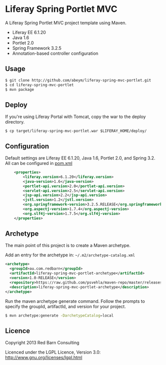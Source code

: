 Liferay Spring Portlet MVC
==========================

A Liferay Spring Portlet MVC project template using Maven.

* Liferay EE 6.1.20
* Java 1.6
* Portlet 2.0
* Spring Framework 3.2.5
* Annotation-based controller configuration

Usage
-----
```bash
$ git clone http://github.com/abeym/liferay-spring-mvc-portlet.git
$ cd liferay-spring-mvc-portlet
$ mvn package
```

Deploy
------
If you're using Liferay Portal with Tomcat, copy the war to the deploy directory.

```
$ cp target/liferay-spring-mvc-portlet.war $LIFERAY_HOME/deploy/
```

Configuration
-------------

Default settings are Liferay EE 6.1.20, Java 1.6, Portlet 2.0, and Spring 3.2.  All can be configured in [pom.xml](https://github.com/psvehla/liferay-spring-mvc-portlet/pom.xml)

```xml
	<properties>
		<liferay.version>6.1.20</liferay.version>
		<java-version>1.6</java-version>
		<portlet-api.version>2.0</portlet-api.version>
		<servlet-api.version>2.5</servlet-api.version>
		<jsp-api.version>2.2</jsp-api.version>
		<jstl.version>1.2</jstl.version>
		<org.springframework-version>3.2.5.RELEASE</org.springframework-version>
		<org.aspectj-version>1.7.4</org.aspectj-version>
		<org.slf4j-version>1.7.5</org.slf4j-version>
	</properties>
```

Archetype
---------

The main point of this project is to create a Maven archetype.

Add an entry for the archetype in: ```~/.m2/archetype-catalog.xml```

```xml
<archetype>
  <groupId>au.com.redbarn</groupId>
  <artifactId>liferay-spring-mvc-portlet-archetype</artifactId>
  <version>1.0-RELEASE</version>
  <repository>https://raw.github.com/psvehla/maven-repo/master/releases</repository>
  <description>liferay-spring-mvc-portlet-archetype</description>
</archetype>
```

Run the maven archetype generate command.  Follow the prompts to specify the groupId, artifactId, and version for your project.

```bash
$ mvn archetype:generate -DarchetypeCatalog=local
```

Licence
-------

Copyright 2013 Red Barn Consulting

Licenced under the LGPL Licence, Version 3.0: http://www.gnu.org/licenses/lgpl.html
